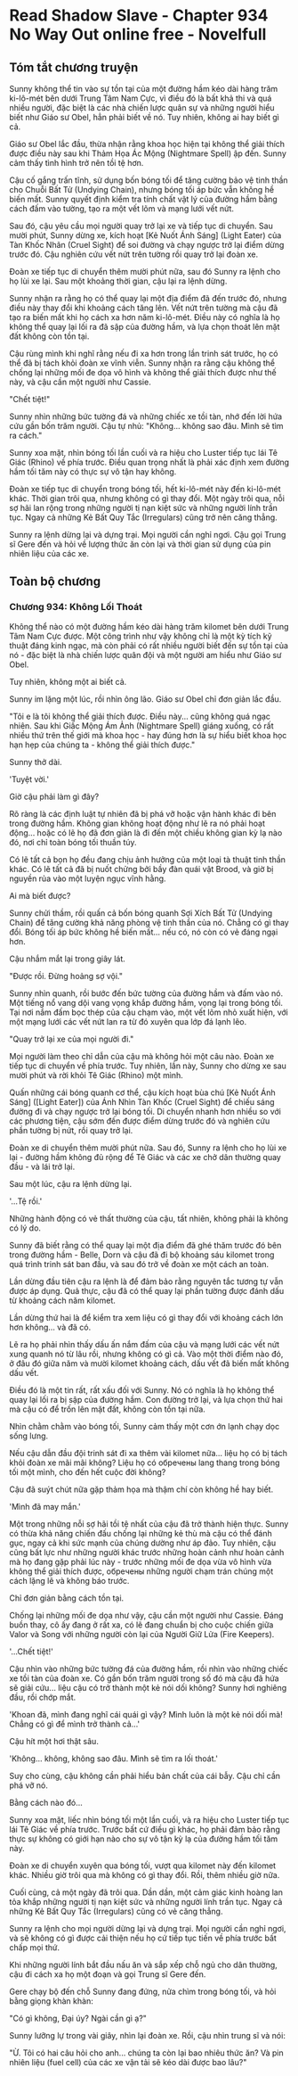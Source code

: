 # Read Shadow Slave - Chapter 934 No Way Out online free - Novelfull

## Tóm tắt chương truyện

Sunny không thể tin vào sự tồn tại của một đường hầm kéo dài hàng trăm ki-lô-mét bên dưới Trung Tâm Nam Cực, vì điều đó là bất khả thi và quá nhiều người, đặc biệt là các nhà chiến lược quân sự và những người hiểu biết như Giáo sư Obel, hẳn phải biết về nó. Tuy nhiên, không ai hay biết gì cả.

Giáo sư Obel lắc đầu, thừa nhận rằng khoa học hiện tại không thể giải thích được điều này sau khi Thảm Họa Ác Mộng (Nightmare Spell) ập đến. Sunny cảm thấy tình hình trở nên tồi tệ hơn.

Cậu cố gắng trấn tĩnh, sử dụng bốn bóng tối để tăng cường bảo vệ tinh thần cho Chuỗi Bất Tử (Undying Chain), nhưng bóng tối áp bức vẫn không hề biến mất. Sunny quyết định kiểm tra tính chất vật lý của đường hầm bằng cách đấm vào tường, tạo ra một vết lõm và mạng lưới vết nứt.

Sau đó, cậu yêu cầu mọi người quay trở lại xe và tiếp tục di chuyển. Sau mười phút, Sunny dừng xe, kích hoạt [Kẻ Nuốt Ánh Sáng] (Light Eater) của Tàn Khốc Nhãn (Cruel Sight) để soi đường và chạy ngược trở lại điểm dừng trước đó. Cậu nghiên cứu vết nứt trên tường rồi quay trở lại đoàn xe.

Đoàn xe tiếp tục di chuyển thêm mười phút nữa, sau đó Sunny ra lệnh cho họ lùi xe lại. Sau một khoảng thời gian, cậu lại ra lệnh dừng.

Sunny nhận ra rằng họ có thể quay lại một địa điểm đã đến trước đó, nhưng điều này thay đổi khi khoảng cách tăng lên. Vết nứt trên tường mà cậu đã tạo ra biến mất khi họ cách xa hơn năm ki-lô-mét. Điều này có nghĩa là họ không thể quay lại lối ra đã sập của đường hầm, và lựa chọn thoát lên mặt đất không còn tồn tại.

Cậu rùng mình khi nghĩ rằng nếu đi xa hơn trong lần trinh sát trước, họ có thể đã bị tách khỏi đoàn xe vĩnh viễn. Sunny nhận ra rằng cậu không thể chống lại những mối đe dọa vô hình và không thể giải thích được như thế này, và cậu cần một người như Cassie.

"Chết tiệt!"

Sunny nhìn những bức tường đá và những chiếc xe tồi tàn, nhớ đến lời hứa cứu gần bốn trăm người. Cậu tự nhủ: "Không... không sao đâu. Mình sẽ tìm ra cách."

Sunny xoa mặt, nhìn bóng tối lần cuối và ra hiệu cho Luster tiếp tục lái Tê Giác (Rhino) về phía trước. Điều quan trọng nhất là phải xác định xem đường hầm tối tăm này có thực sự vô tận hay không.

Đoàn xe tiếp tục di chuyển trong bóng tối, hết ki-lô-mét này đến ki-lô-mét khác. Thời gian trôi qua, nhưng không có gì thay đổi. Một ngày trôi qua, nỗi sợ hãi lan rộng trong những người tị nạn kiệt sức và những người lính trần tục. Ngay cả những Kẻ Bất Quy Tắc (Irregulars) cũng trở nên căng thẳng.

Sunny ra lệnh dừng lại và dựng trại. Mọi người cần nghỉ ngơi. Cậu gọi Trung sĩ Gere đến và hỏi về lượng thức ăn còn lại và thời gian sử dụng của pin nhiên liệu của các xe.

## Toàn bộ chương

### Chương 934: Không Lối Thoát

Không thể nào có một đường hầm kéo dài hàng trăm kilomet bên dưới Trung Tâm Nam Cực được. Một công trình như vậy không chỉ là một kỳ tích kỹ thuật đáng kinh ngạc, mà còn phải có rất nhiều người biết đến sự tồn tại của nó - đặc biệt là nhà chiến lược quân đội và một người am hiểu như Giáo sư Obel.

Tuy nhiên, không một ai biết cả.

Sunny im lặng một lúc, rồi nhìn ông lão. Giáo sư Obel chỉ đơn giản lắc đầu.

"Tôi e là tôi không thể giải thích được. Điều này... cũng không quá ngạc nhiên. Sau khi Giấc Mộng Ám Ảnh (Nightmare Spell) giáng xuống, có rất nhiều thứ trên thế giới mà khoa học - hay đúng hơn là sự hiểu biết khoa học hạn hẹp của chúng ta - không thể giải thích được."

Sunny thở dài.

'Tuyệt vời.'

Giờ cậu phải làm gì đây?

Rõ ràng là các định luật tự nhiên đã bị phá vỡ hoặc vận hành khác đi bên trong đường hầm. Không gian không hoạt động như lẽ ra nó phải hoạt động... hoặc có lẽ họ đã đơn giản là đi đến một chiều không gian kỳ lạ nào đó, nơi chỉ toàn bóng tối thuần túy.

Có lẽ tất cả bọn họ đều đang chịu ảnh hưởng của một loại tà thuật tinh thần khác. Có lẽ tất cả đã bị nuốt chửng bởi bầy đàn quái vật Brood, và giờ bị nguyền rủa vào một luyện ngục vĩnh hằng.

Ai mà biết được?

Sunny chửi thầm, rồi quấn cả bốn bóng quanh Sợi Xích Bất Tử (Undying Chain) để tăng cường khả năng phòng vệ tinh thần của nó. Chẳng có gì thay đổi. Bóng tối áp bức không hề biến mất... nếu có, nó còn có vẻ đáng ngại hơn.

Cậu nhắm mắt lại trong giây lát.

"Được rồi. Đừng hoảng sợ vội."

Sunny nhìn quanh, rồi bước đến bức tường của đường hầm và đấm vào nó. Một tiếng nổ vang dội vang vọng khắp đường hầm, vọng lại trong bóng tối. Tại nơi nắm đấm bọc thép của cậu chạm vào, một vết lõm nhỏ xuất hiện, với một mạng lưới các vết nứt lan ra từ đó xuyên qua lớp đá lạnh lẽo.

"Quay trở lại xe của mọi người đi."

Mọi người làm theo chỉ dẫn của cậu mà không hỏi một câu nào. Đoàn xe tiếp tục di chuyển về phía trước. Tuy nhiên, lần này, Sunny cho dừng xe sau mười phút và rời khỏi Tê Giác (Rhino) một mình.

Quấn những cái bóng quanh cơ thể, cậu kích hoạt bùa chú [Kẻ Nuốt Ánh Sáng] ([Light Eater]) của Ánh Nhìn Tàn Khốc (Cruel Sight) để chiếu sáng đường đi và chạy ngược trở lại bóng tối. Di chuyển nhanh hơn nhiều so với các phương tiện, cậu sớm đến được điểm dừng trước đó và nghiên cứu phần tường bị nứt, rồi quay trở lại.

Đoàn xe di chuyển thêm mười phút nữa. Sau đó, Sunny ra lệnh cho họ lùi xe lại - đường hầm không đủ rộng để Tê Giác và các xe chở dân thường quay đầu - và lái trở lại.

Sau một lúc, cậu ra lệnh dừng lại.

'...Tệ rồi.'

Những hành động có vẻ thất thường của cậu, tất nhiên, không phải là không có lý do.

Sunny đã biết rằng có thể quay lại một địa điểm đã ghé thăm trước đó bên trong đường hầm - Belle, Dorn và cậu đã đi bộ khoảng sáu kilomet trong quá trình trinh sát ban đầu, và sau đó trở về đoàn xe một cách an toàn.

Lần dừng đầu tiên cậu ra lệnh là để đảm bảo rằng nguyên tắc tương tự vẫn được áp dụng. Quả thực, cậu đã có thể quay lại phần tường được đánh dấu từ khoảng cách năm kilomet.

Lần dừng thứ hai là để kiểm tra xem liệu có gì thay đổi với khoảng cách lớn hơn không... và đã có.

Lẽ ra họ phải nhìn thấy dấu ấn nắm đấm của cậu và mạng lưới các vết nứt xung quanh nó từ lâu rồi, nhưng không có gì cả. Vào một thời điểm nào đó, ở đâu đó giữa năm và mười kilomet khoảng cách, dấu vết đã biến mất không dấu vết.

Điều đó là một tin rất, rất xấu đối với Sunny. Nó có nghĩa là họ không thể quay lại lối ra bị sập của đường hầm. Con đường trở lại, và lựa chọn thứ hai mà cậu có để trốn lên mặt đất, không còn tồn tại nữa.

Nhìn chằm chằm vào bóng tối, Sunny cảm thấy một cơn ớn lạnh chạy dọc sống lưng.

Nếu cậu dẫn đầu đội trinh sát đi xa thêm vài kilomet nữa... liệu họ có bị tách khỏi đoàn xe mãi mãi không? Liệu họ có обречены lang thang trong bóng tối một mình, cho đến hết cuộc đời không?

Cậu đã suýt chút nữa gặp thảm họa mà thậm chí còn không hề hay biết.

'Mình đã may mắn.'

Một trong những nỗi sợ hãi tồi tệ nhất của cậu đã trở thành hiện thực. Sunny có thừa khả năng chiến đấu chống lại những kẻ thù mà cậu có thể đánh gục, ngay cả khi sức mạnh của chúng dường như áp đảo. Tuy nhiên, cậu cũng bất lực như những người khác trước những hoàn cảnh như hoàn cảnh mà họ đang gặp phải lúc này - trước những mối đe dọa vừa vô hình vừa không thể giải thích được, обречены những người chạm trán chúng một cách lặng lẽ và không báo trước.

Chỉ đơn giản bằng cách tồn tại.

Chống lại những mối đe dọa như vậy, cậu cần một người như Cassie. Đáng buồn thay, cô ấy đang ở rất xa, có lẽ đang chuẩn bị cho cuộc chiến giữa Valor và Song với những người còn lại của Người Giữ Lửa (Fire Keepers).

'...Chết tiệt!'

Cậu nhìn vào những bức tường đá của đường hầm, rồi nhìn vào những chiếc xe tồi tàn của đoàn xe. Có gần bốn trăm người trong số đó mà cậu đã hứa sẽ giải cứu... liệu cậu có trở thành một kẻ nói dối không? Sunny hơi nghiêng đầu, rồi chớp mắt.

'Khoan đã, mình đang nghĩ cái quái gì vậy? Mình luôn là một kẻ nói dối mà! Chẳng có gì để mình trở thành cả...'

Cậu hít một hơi thật sâu.

'Không... không, không sao đâu. Mình sẽ tìm ra lối thoát.'

Suy cho cùng, cậu không cần phải hiểu bản chất của cái bẫy. Cậu chỉ cần phá vỡ nó.

Bằng cách nào đó...

Sunny xoa mặt, liếc nhìn bóng tối một lần cuối, và ra hiệu cho Luster tiếp tục lái Tê Giác về phía trước. Trước bất cứ điều gì khác, họ phải đảm bảo rằng thực sự không có giới hạn nào cho sự vô tận kỳ lạ của đường hầm tối tăm này.

Đoàn xe di chuyển xuyên qua bóng tối, vượt qua kilomet này đến kilomet khác. Nhiều giờ trôi qua mà không có gì thay đổi. Rồi, thêm nhiều giờ nữa.

Cuối cùng, cả một ngày đã trôi qua. Dần dần, một cảm giác kinh hoàng lan tỏa khắp những người tị nạn kiệt sức và những người lính trần tục. Ngay cả những Kẻ Bất Quy Tắc (Irregulars) cũng có vẻ căng thẳng.

Sunny ra lệnh cho mọi người dừng lại và dựng trại. Mọi người cần nghỉ ngơi, và sẽ không có gì được cải thiện nếu họ cứ tiếp tục tiến về phía trước bất chấp mọi thứ.

Khi những người lính bắt đầu nấu ăn và sắp xếp chỗ ngủ cho dân thường, cậu đi cách xa họ một đoạn và gọi Trung sĩ Gere đến.

Gere chạy bộ đến chỗ Sunny đang đứng, nửa chìm trong bóng tối, và hỏi bằng giọng khàn khàn:

"Có gì không, Đại úy? Ngài cần gì ạ?"

Sunny lưỡng lự trong vài giây, nhìn lại đoàn xe. Rồi, cậu nhìn trung sĩ và nói:

"Ừ. Tôi có hai câu hỏi cho anh... chúng ta còn lại bao nhiêu thức ăn? Và pin nhiên liệu (fuel cell) của các xe vận tải sẽ kéo dài được bao lâu?"